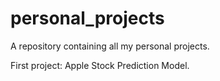 # personal_projects
A repository containing all my personal projects.

First project: Apple Stock Prediction Model.
